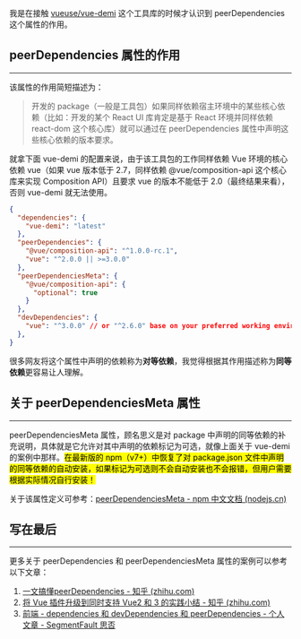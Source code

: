 我是在接触 [vueuse/vue-demi](https://github.com/vueuse/vue-demi) 这个工具库的时候才认识到 peerDependencies 这个属性的作用。

## peerDependencies 属性的作用
---
该属性的作用简短描述为：

> 开发的 package（一般是工具包）如果同样依赖宿主环境中的某些核心依赖（比如：开发的某个 React UI 库肯定是基于 React 环境并同样依赖 react-dom 这个核心库）就可以通过在 peerDependencies 属性中声明这些核心依赖的版本要求。

就拿下面 vue-demi  的配置来说，由于该工具包的工作同样依赖 Vue 环境的核心依赖 vue（如果 vue 版本低于 2.7，同样依赖 @vue/composition-api 这个核心库来实现 Composition API）且要求 vue 的版本不能低于 2.0（最终结果来看），否则 vue-demi 就无法使用。

```json
{
  "dependencies": {
    "vue-demi": "latest"
  },
  "peerDependencies": {
    "@vue/composition-api": "^1.0.0-rc.1",
    "vue": "^2.0.0 || >=3.0.0"
  },
  "peerDependenciesMeta": {
    "@vue/composition-api": {
      "optional": true
    }
  },
  "devDependencies": {
    "vue": "^3.0.0" // or "^2.6.0" base on your preferred working environment
  },
}
```

很多网友将这个属性中声明的依赖称为**对等依赖**，我觉得根据其作用描述称为**同等依赖**更容易让人理解。
## 关于 peerDependenciesMeta 属性
---
peerDependenciesMeta 属性，顾名思义是对 package 中声明的同等依赖的补充说明，具体就是它允许对其中声明的依赖标记为可选，就像上面关于 vue-demi 的案例中那样。<mark>在最新版的 npm（v7+）中恢复了对 package.json 文件中声明的同等依赖的自动安装，如果标记为可选则不会自动安装也不会报错，但用户需要根据实际情况自行安装！</mark>

关于该属性定义可参考：[peerDependenciesMeta - npm 中文文档 (nodejs.cn)](https://nodejs.cn/npm/cli/v7/configuring-npm/package-json/~/peerdependenciesmeta/)
## 写在最后
---
更多关于 peerDependencies 和 peerDependenciesMeta 属性的案例可以参考以下文章：

1. [一文搞懂peerDependencies - 知乎 (zhihu.com)](https://zhuanlan.zhihu.com/p/562343488)
2. [将 Vue 插件升级到同时支持 Vue2 和 3 的实践小结 - 知乎 (zhihu.com)](https://zhuanlan.zhihu.com/p/476861141)
3. [前端 - dependencies 和 devDependencies 和 peerDependencies - 个人文章 - SegmentFault 思否](https://segmentfault.com/a/1190000041855828)